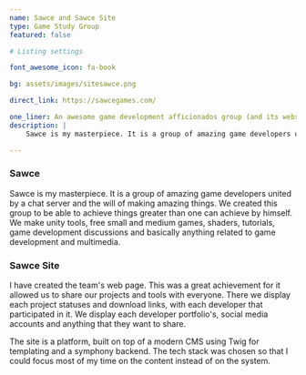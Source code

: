 ```yaml
---
name: Sawce and Sawce Site
type: Game Study Group
featured: false

# Listing settings

font_awesome_icon: fa-book

bg: assets/images/sitesawce.png

direct_link: https://sawcegames.com/

one_liner: An awesome game development afficionados group (and its website).
description: |
    Sawce is my masterpiece. It is a group of amazing game developers united by a chat server and the will of making amazing things. We created this group to be able to achieve things greater than one can achieve by himself. We make unity tools, free small and medium games, shaders, tutorials, game development discussions and basically anything related to game development and multimedia.

---
```


### Sawce

Sawce is my masterpiece. It is a group of amazing game developers united by a chat server and the will of making amazing things. We created this group to be able to achieve things greater than one can achieve by himself. We make unity tools, free small and medium games, shaders, tutorials, game development discussions and basically anything related to game development and multimedia.

### Sawce Site

I have created the team's web page. This was a great achievement for it allowed us to share our projects and tools with everyone. There we display each project statuses and download links, with each developer that participated in it. We display each developer portfolio's, social media accounts and anything that they want to share.

The site is a platform, built on top of a modern CMS using Twig for templating and a symphony backend. The tech stack was chosen so that I could focus most of my time on the content instead of on the system.